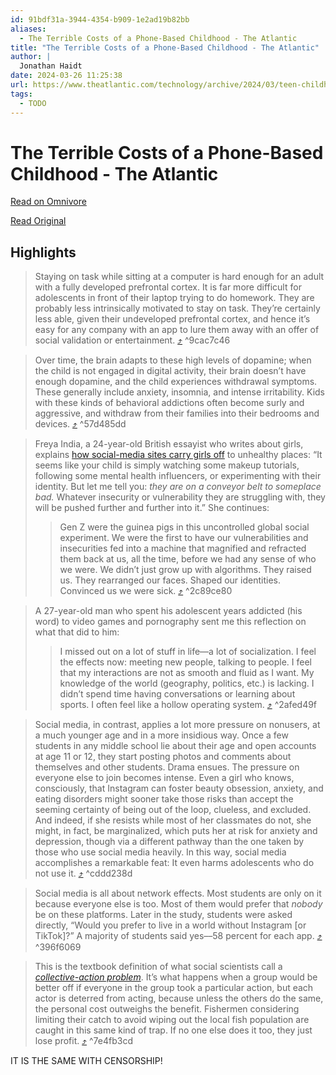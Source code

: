 ```yaml
---
id: 91bdf31a-3944-4354-b909-1e2ad19b82bb
aliases:
  - The Terrible Costs of a Phone-Based Childhood - The Atlantic
title: "The Terrible Costs of a Phone-Based Childhood - The Atlantic"
author: |
  Jonathan Haidt
date: 2024-03-26 11:25:38
url: https://www.theatlantic.com/technology/archive/2024/03/teen-childhood-smartphone-use-mental-health-effects/677722/
tags:
  - TODO
---
```


# The Terrible Costs of a Phone-Based Childhood - The Atlantic

[Read on Omnivore](https://omnivore.app/me/the-terrible-costs-of-a-phone-based-childhood-the-atlantic-18e7a8239d8)

[Read Original](https://www.theatlantic.com/technology/archive/2024/03/teen-childhood-smartphone-use-mental-health-effects/677722/)

## Highlights

> Staying on task while sitting at a computer is hard enough for an adult with a fully developed prefrontal cortex. It is far more difficult for adolescents in front of their laptop trying to do homework. They are probably less intrinsically motivated to stay on task. They’re certainly less able, given their undeveloped prefrontal cortex, and hence it’s easy for any company with an app to lure them away with an offer of social validation or entertainment. [⤴️](https://omnivore.app/me/the-terrible-costs-of-a-phone-based-childhood-the-atlantic-18e7a8239d8#9cac7c46-d595-4755-bc25-f5ff0fa888a3)  ^9cac7c46

> Over time, the brain adapts to these high levels of dopamine; when the child is not engaged in digital activity, their brain doesn’t have enough dopamine, and the child experiences withdrawal symptoms. These generally include anxiety, insomnia, and intense irritability. Kids with these kinds of behavioral addictions often become surly and aggressive, and withdraw from their families into their bedrooms and devices. [⤴️](https://omnivore.app/me/the-terrible-costs-of-a-phone-based-childhood-the-atlantic-18e7a8239d8#57d485dd-60a2-432f-9c62-cf7b27210dfa)  ^57d485dd

> Freya India, a 24-year-old British essayist who writes about girls, explains [how social-media sites carry girls off](https://www.afterbabel.com/p/algorithms-hijacked-my-generation) to unhealthy places: “It seems like your child is simply watching some makeup tutorials, following some mental health influencers, or experimenting with their identity. But let me tell you: _they are on a conveyor belt to someplace bad._ Whatever insecurity or vulnerability they are struggling with, they will be pushed further and further into it.” She continues:
> 
> > Gen Z were the guinea pigs in this uncontrolled global social experiment. We were the first to have our vulnerabilities and insecurities fed into a machine that magnified and refracted them back at us, all the time, before we had any sense of who we were. We didn’t just grow up with algorithms. They raised us. They rearranged our faces. Shaped our identities. Convinced us we were sick. [⤴️](https://omnivore.app/me/the-terrible-costs-of-a-phone-based-childhood-the-atlantic-18e7a8239d8#2c89ce80-6fe8-4e70-9212-05ce3a608a37)  ^2c89ce80

> A 27-year-old man who spent his adolescent years addicted (his word) to video games and pornography sent me this reflection on what that did to him:
> 
> > I missed out on a lot of stuff in life—a lot of socialization. I feel the effects now: meeting new people, talking to people. I feel that my interactions are not as smooth and fluid as I want. My knowledge of the world (geography, politics, etc.) is lacking. I didn’t spend time having conversations or learning about sports. I often feel like a hollow operating system. [⤴️](https://omnivore.app/me/the-terrible-costs-of-a-phone-based-childhood-the-atlantic-18e7a8239d8#2afed49f-b70e-4aef-bb74-f58f216cea6c)  ^2afed49f

> Social media, in contrast, applies a lot more pressure on nonusers, at a much younger age and in a more insidious way. Once a few students in any middle school lie about their age and open accounts at age 11 or 12, they start posting photos and comments about themselves and other students. Drama ensues. The pressure on everyone else to join becomes intense. Even a girl who knows, consciously, that Instagram can foster beauty obsession, anxiety, and eating disorders might sooner take those risks than accept the seeming certainty of being out of the loop, clueless, and excluded. And indeed, if she resists while most of her classmates do not, she might, in fact, be marginalized, which puts her at risk for anxiety and depression, though via a different pathway than the one taken by those who use social media heavily. In this way, social media accomplishes a remarkable feat: It even harms adolescents who do not use it. [⤴️](https://omnivore.app/me/the-terrible-costs-of-a-phone-based-childhood-the-atlantic-18e7a8239d8#cddd238d-1c79-4016-8c13-1613411d1fc2)  ^cddd238d

> Social media is all about network effects. Most students are only on it because everyone else is too. Most of them would prefer that _nobody_ be on these platforms. Later in the study, students were asked directly, “Would you prefer to live in a world without Instagram \[or TikTok\]?” A majority of students said yes––58 percent for each app. [⤴️](https://omnivore.app/me/the-terrible-costs-of-a-phone-based-childhood-the-atlantic-18e7a8239d8#396f6069-6713-46b7-bd9f-d5a41b0f2d85)  ^396f6069

> This is the textbook definition of what social scientists call a [_collective-action problem_](https://www.afterbabel.com/p/solving-the-social-dilemma). It’s what happens when a group would be better off if everyone in the group took a particular action, but each actor is deterred from acting, because unless the others do the same, the personal cost outweighs the benefit. Fishermen considering limiting their catch to avoid wiping out the local fish population are caught in this same kind of trap. If no one else does it too, they just lose profit. [⤴️](https://omnivore.app/me/the-terrible-costs-of-a-phone-based-childhood-the-atlantic-18e7a8239d8#7e4fb3cd-f588-4e27-be1b-9dc35b573399)  ^7e4fb3cd

IT IS THE SAME WITH CENSORSHIP!

